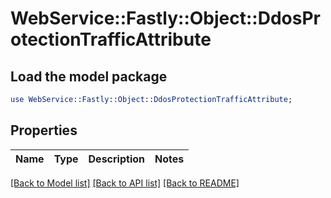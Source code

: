 # WebService::Fastly::Object::DdosProtectionTrafficAttribute

## Load the model package
```perl
use WebService::Fastly::Object::DdosProtectionTrafficAttribute;
```

## Properties
Name | Type | Description | Notes
------------ | ------------- | ------------- | -------------

[[Back to Model list]](../README.md#documentation-for-models) [[Back to API list]](../README.md#documentation-for-api-endpoints) [[Back to README]](../README.md)


